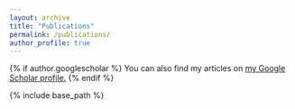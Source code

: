 ```yaml
---
layout: archive
title: "Publications"
permalink: /publications/
author_profile: true
---
```


<!-- # Highlighted

{% for post in site.publications reversed %}
  {% include archive-single.html %}
{% endfor %}

# All-->

<script src="https://bibbase.org/show?bib=https://bibbase.org/network/files/idso6oxKRy9BgCPEe&jsonp=1"></script> 

{% if author.googlescholar %}
  You can also find my articles on <u><a href="{{author.googlescholar}}">my Google Scholar profile</a>.</u>
{% endif %}

{% include base_path %}

<br/>

